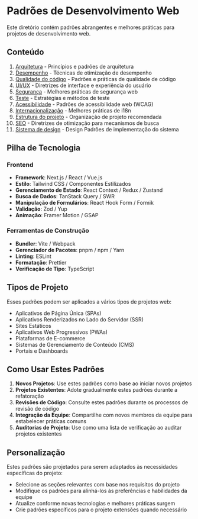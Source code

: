 # Padrões de Desenvolvimento Web

Este diretório contém padrões abrangentes e melhores práticas para projetos de desenvolvimento web.

## Conteúdo

1. [Arquitetura](architecture.md) - Princípios e padrões de arquitetura
2. [Desempenho](performance.md) - Técnicas de otimização de desempenho
3. [Qualidade do código](code-quality.md) - Padrões e práticas de qualidade de código
4. [UI/UX](ui-ux.md) - Diretrizes de interface e experiência do usuário
5. [Segurança](security.md) - Melhores práticas de segurança web
6. [Teste](testing.md) - Estratégias e métodos de teste
7. [Acessibilidade](accessibility.md) - Padrões de acessibilidade web (WCAG)
8. [Internacionalização](internationalization.md) - Melhores práticas de i18n
9. [Estrutura do projeto](project-structure.md) - Organização de projeto recomendada
10. [SEO](seo.md) - Diretrizes de otimização para mecanismos de busca
11. [Sistema de design](design-system.md) - Design Padrões de implementação do sistema

## Pilha de Tecnologia

### Frontend
- **Framework**: Next.js / React / Vue.js
- **Estilo**: Tailwind CSS / Componentes Estilizados
- **Gerenciamento de Estado**: React Context / Redux / Zustand
- **Busca de Dados**: TanStack Query / SWR
- **Manipulação de Formulários**: React Hook Form / Formik
- **Validação**: Zod / Yup
- **Animação**: Framer Motion / GSAP

### Ferramentas de Construção
- **Bundler**: Vite / Webpack
- **Gerenciador de Pacotes**: pnpm / npm / Yarn
- **Linting**: ESLint
- **Formatação**: Prettier
- **Verificação de Tipo**: TypeScript

## Tipos de Projeto

Esses padrões podem ser aplicados a vários tipos de projetos web:

- Aplicativos de Página Única (SPAs)
- Aplicativos Renderizados no Lado do Servidor (SSR)
- Sites Estáticos
- Aplicativos Web Progressivos (PWAs)
- Plataformas de E-commerce
- Sistemas de Gerenciamento de Conteúdo (CMS)
- Portais e Dashboards

## Como Usar Estes Padrões

1. **Novos Projetos**: Use estes padrões como base ao iniciar novos projetos
2. **Projetos Existentes**: Adote gradualmente estes padrões durante a refatoração
3. **Revisões de Código**: Consulte estes padrões durante os processos de revisão de código
4. **Integração da Equipe**: Compartilhe com novos membros da equipe para estabelecer práticas comuns
5. **Auditorias de Projeto**: Use como uma lista de verificação ao auditar projetos existentes

## Personalização

Estes padrões são projetados para serem adaptados às necessidades específicas do projeto:

- Selecione as seções relevantes com base nos requisitos do projeto
- Modifique os padrões para alinhá-los às preferências e habilidades da equipe
- Atualize conforme novas tecnologias e melhores práticas surgem
- Crie padrões específicos para o projeto extensões quando necessário